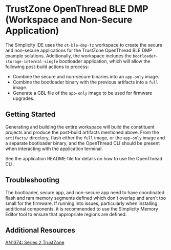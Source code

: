 # TrustZone OpenThread BLE DMP (Workspace and Non-Secure Application)

The Simplicity IDE uses the `ot-ble-dmp-tz` workspace to create the secure and
non-secure applications for the TrustZone OpenThread BLE DMP example solutions.
Additionally, the workspace includes the `bootloader-storage-internal-single`
bootloader application, which will allow the following post-build actions to
process:

- Combine the secure and non-secure binaries into an `app-only` image.
- Combine the bootloader binary with the previous artifacts into a `full` image.
- Generate a GBL file of the `app-only` image to be used for firmware upgrades.

## Getting Started

Generating and building the entire workspace will build the constituent projects and produce
the post-build artifacts mentioned above. From the `artifacts/` directory, flash either the
`full` image, or the `app-only` image and a separate bootloader binary, and the OpenThread CLI
should be present when interacting with the application terminal.

See the application README file for details on how to use the OpenThread CLI.

## Troubleshooting

The bootloader, secure app, and non-secure app need to have coordinated flash and ram memory
segments defined which don't overlap and aren't too small for the firmware. If running into issues,
particularly when installing additional components, it is recommended to use the
Simplicity Memory Editor tool to ensure that appropriate regions are defined.

## Additional Resources

[AN1374: Series 2 TrustZone](https://www.silabs.com/documents/public/application-notes/an1374-trustzone.pdf)

